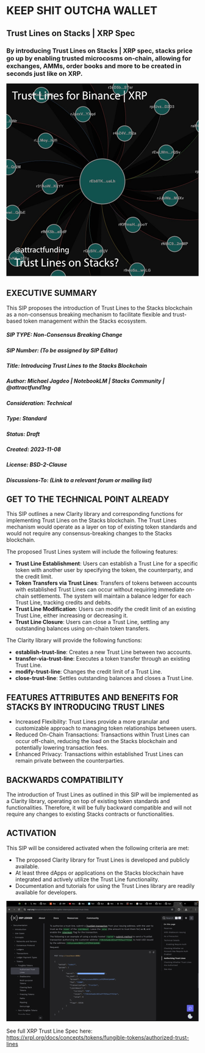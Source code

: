 # KEEP SHIT OUTCHA WALLET
## Trust Lines on Stacks | XRP Spec
### By introducing Trust Lines on Stacks | XRP spec, stacks price go up by enabling trusted microcosms on-chain, allowing for exchanges, AMMs, order books and more to be created in seconds just like on XRP.

![Trustlines Binance XRP](trustlines.jpg)

## EXECUTIVE SUMMARY

This SIP proposes the introduction of Trust Lines to the Stacks blockchain as a non-consensus breaking mechanism to facilitate flexible and trust-based token management within the Stacks ecosystem.

##### SIP TYPE: Non-Consensus Breaking Change

##### SIP Number: (To be assigned by SIP Editor)

##### Title: Introducing Trust Lines to the Stacks Blockchain

##### Author: Michael Jagdeo | NotebookLM | Stacks Community | @attractfund1ng

##### Consideration: Technical

##### Type: Standard

##### Status: Draft

##### Created: 2023-11-08

##### License: BSD-2-Clause

##### Discussions-To: (Link to a relevant forum or mailing list)

## GET TO THE TECHNICAL POINT ALREADY

This SIP outlines a new Clarity library and corresponding functions for implementing Trust Lines on the Stacks blockchain. The Trust Lines mechanism would operate as a layer on top of existing token standards and would not require any consensus-breaking changes to the Stacks blockchain.

The proposed Trust Lines system will include the following features:
- **Trust Line Establishment**: Users can establish a Trust Line for a specific token with another user by specifying the token, the counterparty, and the credit limit.
- **Token Transfers via Trust Lines**: Transfers of tokens between accounts with established Trust Lines can occur without requiring immediate on-chain settlements. The system will maintain a balance ledger for each Trust Line, tracking credits and debits.
- **Trust Line Modification**: Users can modify the credit limit of an existing Trust Line, either increasing or decreasing it.
- **Trust Line Closure**: Users can close a Trust Line, settling any outstanding balances using on-chain token transfers.

The Clarity library will provide the following functions:
- **establish-trust-line**: Creates a new Trust Line between two accounts.
- **transfer-via-trust-line**: Executes a token transfer through an existing Trust Line.
- **modify-trust-line**: Changes the credit limit of a Trust Line.
- **close-trust-line**: Settles outstanding balances and closes a Trust Line.

## FEATURES ATTRIBUTES AND BENEFITS FOR STACKS BY INTRODUCING TRUST LINES

- Increased Flexibility: Trust Lines provide a more granular and customizable approach to managing token relationships between users.
- Reduced On-Chain Transactions: Transactions within Trust Lines can occur off-chain, reducing the load on the Stacks blockchain and potentially lowering transaction fees.
- Enhanced Privacy: Transactions within established Trust Lines can remain private between the counterparties.

## BACKWARDS COMPATIBILITY

The introduction of Trust Lines as outlined in this SIP will be implemented as a Clarity library, operating on top of existing token standards and functionalities. Therefore, it will be fully backward compatible and will not require any changes to existing Stacks contracts or functionalities.

## ACTIVATION

This SIP will be considered activated when the following criteria are met:

- The proposed Clarity library for Trust Lines is developed and publicly available.
- At least three dApps or applications on the Stacks blockchain have integrated and actively utilize the Trust Line functionality.
- Documentation and tutorials for using the Trust Lines library are readily available for developers.

![XRP_Trust_Line_Spec](XRP_trustline_spec.png)

See full XRP Trust Line Spec here:
https://xrpl.org/docs/concepts/tokens/fungible-tokens/authorized-trust-lines
